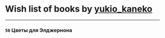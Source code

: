 # Wish list of books by [yukio_kaneko](http://vk.com/id324247745)
---

### `50` Цветы для Элджернона

